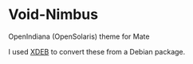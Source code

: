 # Void-Nimbus
OpenIndiana (OpenSolaris) theme for Mate

I used [XDEB](https://github.com/toluschr/xdeb) to convert these from a Debian package.
